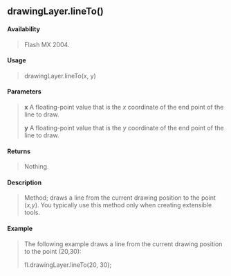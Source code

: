 ## drawingLayer.lineTo()

#### Availability

> Flash MX 2004.

#### Usage

> drawingLayer.lineTo(x, y)

#### Parameters

> **x** A floating-point value that is the *x* coordinate of the end point of the line to draw.
>
> **y** A floating-point value that is the *y* coordinate of the end point of the line to draw.

#### Returns

> Nothing.

#### Description

> Method; draws a line from the current drawing position to the point (*x,y*). You typically use this method only when creating extensible tools.

#### Example

> The following example draws a line from the current drawing position to the point (20,30):
>
> fl.drawingLayer.lineTo(20, 30);
